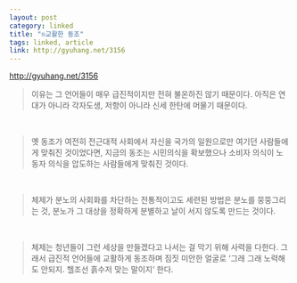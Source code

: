 ```yaml
---
layout: post
category: linked
title: "⎋교활한 동조"
tags: linked, article
link: http://gyuhang.net/3156
---
```


http://gyuhang.net/3156


> 이유는 그 언어들이 매우 급진적이지만 전혀 불온하진 않기 때문이다. 아직은 연대가 아니라 각자도생, 저항이 아니라 신세 한탄에 머물기 때문이다.

​

> 옛 동조가 여전히 전근대적 사회에서 자신을 국가의 일원으로만 여기던 사람들에게 맞춰진 것이었다면, 지금의 동조는 시민의식을 확보했으나 소비자 의식이 노동자 의식을 압도하는 사람들에게 맞춰진 것이다.

​

> 체제가 분노의 사회화를 차단하는 전통적이고도 세련된 방법은 분노를 뭉뚱그리는 것, 분노가 그 대상을 정확하게 분별하고 날이 서지 않도록 만드는 것이다.

​

> 체제는 청년들이 그런 세상을 만들겠다고 나서는 걸 막기 위해 사력을 다한다. 그래서 급진적 언어들에 교활하게 동조하며 짐짓 미안한 얼굴로 ‘그래 그래 노력해도 안되지. 헬조선 흙수저 맞는 말이지’ 한다.

​